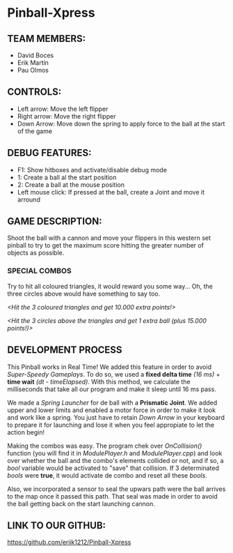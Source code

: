 # Pinball-Xpress

## TEAM MEMBERS:

  * David Boces 
  * Erik Martín
  * Pau Olmos
 
## CONTROLS:

  * Left arrow: Move the left flipper
  * Right arrow: Move the right flipper
  * Down Arrow: Move down the spring to apply force to the ball at the start of the game
  
## DEBUG FEATURES:

  * F1: Show hitboxes and activate/disable debug mode
  * 1: Create a ball al the start position
  * 2: Create a ball at the mouse position
  * Left mouse click: If pressed at the ball, create a Joint and move it arround
  
## GAME DESCRIPTION:
  
  Shoot the ball with a cannon and move your flippers in this western set pinball to try to get the maximum score hitting the greater number of objects as possible.
  
  ### SPECIAL COMBOS
  Try to hit all coloured triangles, it would reward you some way... Oh, the three circles above would have something to say too.
 
_<Hit the 3 coloured triangles and get 10.000 extra points!>_
 
_<Hit the 3 circles above the triangles and get 1 extra ball (plus 15.000 points!)>_

## DEVELOPMENT PROCESS
This Pinball works in Real Time! We added this feature in order to avoid _Super-Speedy Gameplays_. To do so, we used a **fixed delta time** _(16 ms)_ + **time wait** _(dt - timeElapsed)_. With this method, we calculate the milliseconds that take all our program and make it sleep until 16 ms pass.

We made a _Spring Launcher_ for de ball with a **Prismatic Joint**. We added upper and lower limits and enabled a motor force in order to make it look and work like a spring. You just have to retain _Down Arrow_ in your keyboard to prepare it for launching and lose it when you feel appropiate to let the action begin!

Making the combos was easy. The program chek over _OnCollision()_ function (you will find it in _ModulePlayer.h_ and _ModulePlayer.cpp_) and look over whether the ball and the combo's elements collided or not, and if so, a _bool_ variable would be activated to "save" that collision. If 3 determinated _bools_ were **true**, it would activate de combo and reset all these _bools_.

Also, we incorporated a sensor to seal the upwars path were the ball arrives to the map once it passed this path. That seal was made in order to avoid the ball getting back on the start launching cannon.

## LINK TO OUR GITHUB:

  https://github.com/eriik1212/Pinball-Xpress
